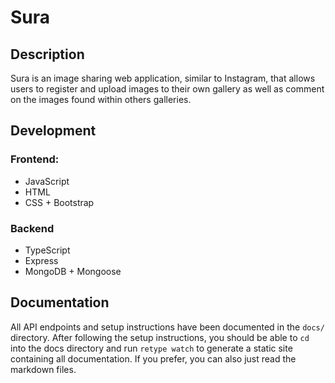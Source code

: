 # Sura
## Description
Sura is an image sharing web application, similar to Instagram, that allows users to register and upload images to their
own gallery as well as comment on the images found within others galleries.

## Development
### Frontend: 
* JavaScript
* HTML
* CSS + Bootstrap

### Backend
* TypeScript
* Express
* MongoDB + Mongoose

## Documentation
All API endpoints and setup instructions have been documented in the ``docs/`` directory. After following the setup 
instructions, you should be able to ``cd`` into the docs directory and run ``retype watch`` to generate a static site 
containing all documentation. If you prefer, you can also just read the markdown files.
